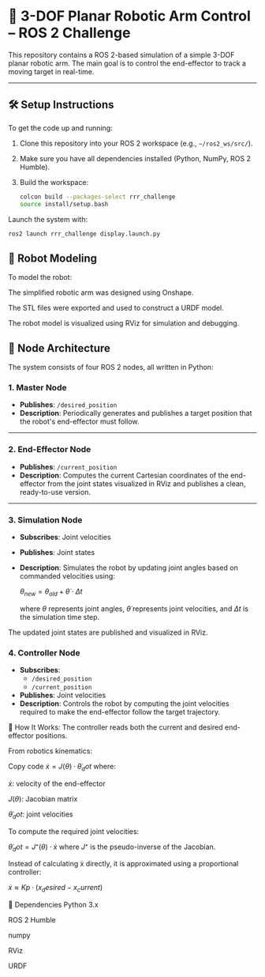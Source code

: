 # 🦾 3-DOF Planar Robotic Arm Control – ROS 2 Challenge

This repository contains a ROS 2-based simulation of a simple 3-DOF planar robotic arm. The main goal is to control the end-effector to track a moving target in real-time.

---

## 🛠️ Setup Instructions

To get the code up and running:

1. Clone this repository into your ROS 2 workspace (e.g., `~/ros2_ws/src/`).
2. Make sure you have all dependencies installed (Python, NumPy, ROS 2 Humble).
3. Build the workspace:

   ```bash
   colcon build --packages-select rrr_challenge
   source install/setup.bash
   ```
Launch the system with:

   ```bash
   ros2 launch rrr_challenge display.launch.py
   ```

## 🤖 Robot Modeling
To model the robot:

The simplified robotic arm was designed using Onshape.

The STL files were exported and used to construct a URDF model.

The robot model is visualized using RViz for simulation and debugging.

## 🧠 Node Architecture
The system consists of four ROS 2 nodes, all written in Python:

### 1. **Master Node**
- **Publishes**: `/desired_position`
- **Description**: Periodically generates and publishes a target position that the robot's end-effector must follow.

---

### 2. **End-Effector Node**
- **Publishes**: `/current_position`
- **Description**: Computes the current Cartesian coordinates of the end-effector from the joint states visualized in RViz and publishes a clean, ready-to-use version.

---

### 3. **Simulation Node**
- **Subscribes**: Joint velocities
- **Publishes**: Joint states
- **Description**: Simulates the robot by updating joint angles based on commanded velocities using:


    $θ_{new} = θ_{old} + \dot{θ} \cdot Δt$

    where $θ$ represents joint angles, $\dot{θ}$ represents joint velocities, and $Δt$ is the simulation time step.

The updated joint states are published and visualized in RViz.
### 4. **Controller Node**
- **Subscribes**:
  - `/desired_position`
  - `/current_position`
- **Publishes**: Joint velocities
- **Description**: Controls the robot by computing the joint velocities required to make the end-effector follow the target trajectory.

🧩 How It Works:
The controller reads both the current and desired end-effector positions.

From robotics kinematics:

Copy code
$ẋ = J(θ) · θ̇_dot$
where:

$ẋ$: velocity of the end-effector

$J(θ)$: Jacobian matrix

$θ̇_dot$: joint velocities

To compute the required joint velocities:

$θ̇_dot = J⁺(θ) · ẋ$
where $J⁺$ is the pseudo-inverse of the Jacobian.

Instead of calculating ẋ directly, it is approximated using a proportional controller:

$ẋ ≈ Kp · (x_desired - x_current)$


🧪 Dependencies
Python 3.x

ROS 2 Humble

numpy

RViz

URDF

